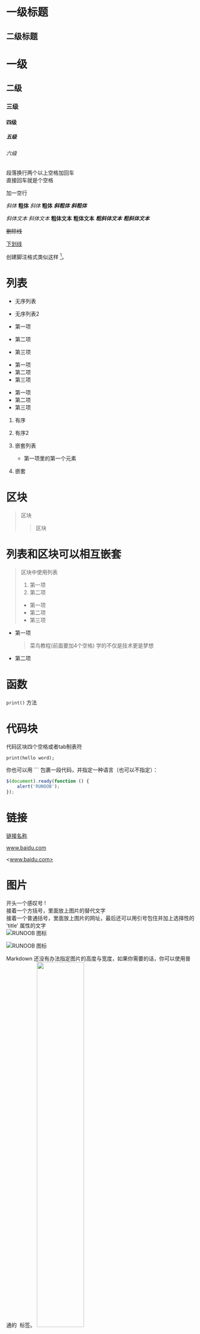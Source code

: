 一级标题
=
二级标题
-
# 一级
## 二级
### 三级
#### 四级
##### 五级
###### 六级
段落换行两个以上空格加回车  
直接回车就是个空格

加一空行


*斜体*
**粗体**
_斜体_
__粗体__
***斜粗体***
___斜粗体___


*斜体文本*
_斜体文本_
**粗体文本**
__粗体文本__
***粗斜体文本***
___粗斜体文本___

~~删除线~~

<u>下划线</u>

创建脚注格式类似这样 [^RUNOOB]。

[^RUNOOB]: 菜鸟教程 -- 学的不仅是技术，更是梦想！！！

# 列表
* 无序列表
* 无序列表2

* 第一项
* 第二项
* 第三项

+ 第一项
+ 第二项
+ 第三项


- 第一项
- 第二项
- 第三项

1. 有序
2. 有序2


1. 嵌套列表
    * 第一项里的第一个元素
2. 嵌套

# 区块
>区块
>
>>区块

# 列表和区块可以相互嵌套
> 区块中使用列表
> 1. 第一项
> 2. 第二项
> + 第一项
> + 第二项
> + 第三项

* 第一项
    > 菜鸟教程(前面要加4个空格)
    > 学的不仅是技术更是梦想
* 第二项

# 函数  
`print()` 方法

# 代码块
代码区块四个空格或者tab制表符  

    print(hello word);

你也可以用 ``` 包裹一段代码，并指定一种语言（也可以不指定）：  
```javascript
$(document).ready(function () {
    alert('RUNOOB');
});
```

# 链接
[链接名称](www.baidu.com)

www.baidu.com

<www.baidu.com>

# 图片  
开头一个感叹号 !  
接着一个方括号，里面放上图片的替代文字  
接着一个普通括号，里面放上图片的网址，最后还可以用引号包住并加上选择性的 'title' 属性的文字  
![RUNOOB 图标](http://static.runoob.com/images/runoob-logo.png)

![RUNOOB 图标](http://static.runoob.com/images/runoob-logo.png "RUNOOB")


Markdown 还没有办法指定图片的高度与宽度，如果你需要的话，你可以使用普通的 <img> 标签。
<img src="http://static.runoob.com/images/runoob-logo.png" width="50%">  

# 表格
| 表头 | 表头2 |
|------|------|
|单元格|单元格|
-: 设置内容和标题栏居右对齐。  
:- 设置内容和标题栏居左对齐。  
:-: 设置内容和标题栏居中对齐。  

| 左对齐 | 右对齐 | 居中对齐 |
| :-----| ----: | :----: |
| 单元格 | 单元格 | 单元格 |
| 单元格 | 单元格 | 单元格 |

# 支持html元素
不在 Markdown 涵盖范围之内的标签，都可以直接在文档里面用 HTML 撰写。
目前支持的 HTML 元素有：<kbd> <b> <i> <em> <sup> <sub> <br>等

使用 <kbd>Ctrl</kbd>+<kbd>Alt</kbd>+<kbd>Del</kbd> 重启电脑

# 转义
使用反斜杠
**文本加粗** 
\*\* 正常显示星号 \*\*

Markdown 支持以下这些符号前面加上反斜杠来帮助插入普通的符号：

\   反斜线
`   反引号
*   星号
_   下划线
{}  花括号
[]  方括号
()  小括号
#   井字号
+   加号
-   减号
.   英文句点
!   感叹号

# 公式
当你需要在编辑器中插入数学公式时，可以使用两个美元符 $$ 包裹 TeX 或 LaTeX 格式的数学公式来实现。提交后，问答和文章页会根据需要加载 Mathjax 对数学公式进行渲染。如：  

$$
\mathbf{V}_1 \times \mathbf{V}_2 =  \begin{vmatrix} 
\mathbf{i} & \mathbf{j} & \mathbf{k} \\
\frac{\partial X}{\partial u} &  \frac{\partial Y}{\partial u} & 0 \\
\frac{\partial X}{\partial v} &  \frac{\partial Y}{\partial v} & 0 \\
\end{vmatrix}
${$tep1}{\style{visibility:hidden}{(x+1)(x+1)}}
$$











